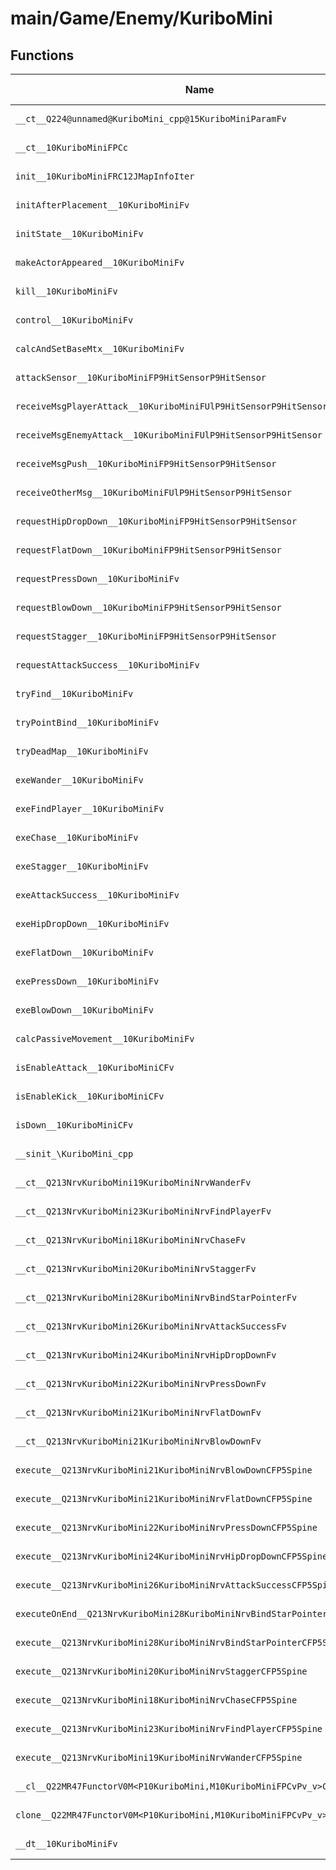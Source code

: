 # main/Game/Enemy/KuriboMini

## Functions

| Name | Address | Match % |
|------|---------|---------|
| `__ct__Q224@unnamed@KuriboMini_cpp@15KuriboMiniParamFv` | `0x8011B5CC` | :x: (0.0%) |
| `__ct__10KuriboMiniFPCc` | `0x8011B680` | :x: (0.0%) |
| `init__10KuriboMiniFRC12JMapInfoIter` | `0x8011B700` | :x: (0.0%) |
| `initAfterPlacement__10KuriboMiniFv` | `0x8011B974` | :x: (0.0%) |
| `initState__10KuriboMiniFv` | `0x8011B978` | :x: (0.0%) |
| `makeActorAppeared__10KuriboMiniFv` | `0x8011BA70` | :x: (0.0%) |
| `kill__10KuriboMiniFv` | `0x8011BAA8` | :x: (0.0%) |
| `control__10KuriboMiniFv` | `0x8011BB20` | :x: (0.0%) |
| `calcAndSetBaseMtx__10KuriboMiniFv` | `0x8011BB68` | :x: (0.0%) |
| `attackSensor__10KuriboMiniFP9HitSensorP9HitSensor` | `0x8011BBC8` | :x: (0.0%) |
| `receiveMsgPlayerAttack__10KuriboMiniFUlP9HitSensorP9HitSensor` | `0x8011BCCC` | :x: (0.0%) |
| `receiveMsgEnemyAttack__10KuriboMiniFUlP9HitSensorP9HitSensor` | `0x8011BE4C` | :x: (0.0%) |
| `receiveMsgPush__10KuriboMiniFP9HitSensorP9HitSensor` | `0x8011BF44` | :x: (0.0%) |
| `receiveOtherMsg__10KuriboMiniFUlP9HitSensorP9HitSensor` | `0x8011C01C` | :x: (0.0%) |
| `requestHipDropDown__10KuriboMiniFP9HitSensorP9HitSensor` | `0x8011C0F0` | :x: (0.0%) |
| `requestFlatDown__10KuriboMiniFP9HitSensorP9HitSensor` | `0x8011C190` | :x: (0.0%) |
| `requestPressDown__10KuriboMiniFv` | `0x8011C20C` | :x: (0.0%) |
| `requestBlowDown__10KuriboMiniFP9HitSensorP9HitSensor` | `0x8011C288` | :x: (0.0%) |
| `requestStagger__10KuriboMiniFP9HitSensorP9HitSensor` | `0x8011C31C` | :x: (0.0%) |
| `requestAttackSuccess__10KuriboMiniFv` | `0x8011C3A4` | :x: (0.0%) |
| `tryFind__10KuriboMiniFv` | `0x8011C408` | :x: (0.0%) |
| `tryPointBind__10KuriboMiniFv` | `0x8011C458` | :x: (0.0%) |
| `tryDeadMap__10KuriboMiniFv` | `0x8011C4A8` | :x: (0.0%) |
| `exeWander__10KuriboMiniFv` | `0x8011C540` | :x: (0.0%) |
| `exeFindPlayer__10KuriboMiniFv` | `0x8011C59C` | :x: (0.0%) |
| `exeChase__10KuriboMiniFv` | `0x8011C61C` | :x: (0.0%) |
| `exeStagger__10KuriboMiniFv` | `0x8011C6AC` | :x: (0.0%) |
| `exeAttackSuccess__10KuriboMiniFv` | `0x8011C780` | :x: (0.0%) |
| `exeHipDropDown__10KuriboMiniFv` | `0x8011C81C` | :x: (0.0%) |
| `exeFlatDown__10KuriboMiniFv` | `0x8011C898` | :x: (0.0%) |
| `exePressDown__10KuriboMiniFv` | `0x8011C914` | :x: (0.0%) |
| `exeBlowDown__10KuriboMiniFv` | `0x8011C990` | :x: (0.0%) |
| `calcPassiveMovement__10KuriboMiniFv` | `0x8011CA50` | :x: (0.0%) |
| `isEnableAttack__10KuriboMiniCFv` | `0x8011CAE0` | :x: (0.0%) |
| `isEnableKick__10KuriboMiniCFv` | `0x8011CB4C` | :x: (0.0%) |
| `isDown__10KuriboMiniCFv` | `0x8011CB54` | :x: (0.0%) |
| `__sinit_\KuriboMini_cpp` | `0x8011CBD4` | :x: (0.0%) |
| `__ct__Q213NrvKuriboMini19KuriboMiniNrvWanderFv` | `0x8011CC4C` | :x: (0.0%) |
| `__ct__Q213NrvKuriboMini23KuriboMiniNrvFindPlayerFv` | `0x8011CC5C` | :x: (0.0%) |
| `__ct__Q213NrvKuriboMini18KuriboMiniNrvChaseFv` | `0x8011CC6C` | :x: (0.0%) |
| `__ct__Q213NrvKuriboMini20KuriboMiniNrvStaggerFv` | `0x8011CC7C` | :x: (0.0%) |
| `__ct__Q213NrvKuriboMini28KuriboMiniNrvBindStarPointerFv` | `0x8011CC8C` | :x: (0.0%) |
| `__ct__Q213NrvKuriboMini26KuriboMiniNrvAttackSuccessFv` | `0x8011CC9C` | :x: (0.0%) |
| `__ct__Q213NrvKuriboMini24KuriboMiniNrvHipDropDownFv` | `0x8011CCAC` | :x: (0.0%) |
| `__ct__Q213NrvKuriboMini22KuriboMiniNrvPressDownFv` | `0x8011CCBC` | :x: (0.0%) |
| `__ct__Q213NrvKuriboMini21KuriboMiniNrvFlatDownFv` | `0x8011CCCC` | :x: (0.0%) |
| `__ct__Q213NrvKuriboMini21KuriboMiniNrvBlowDownFv` | `0x8011CCDC` | :x: (0.0%) |
| `execute__Q213NrvKuriboMini21KuriboMiniNrvBlowDownCFP5Spine` | `0x8011CCEC` | :x: (0.0%) |
| `execute__Q213NrvKuriboMini21KuriboMiniNrvFlatDownCFP5Spine` | `0x8011CCF4` | :x: (0.0%) |
| `execute__Q213NrvKuriboMini22KuriboMiniNrvPressDownCFP5Spine` | `0x8011CCFC` | :x: (0.0%) |
| `execute__Q213NrvKuriboMini24KuriboMiniNrvHipDropDownCFP5Spine` | `0x8011CD04` | :x: (0.0%) |
| `execute__Q213NrvKuriboMini26KuriboMiniNrvAttackSuccessCFP5Spine` | `0x8011CD0C` | :x: (0.0%) |
| `executeOnEnd__Q213NrvKuriboMini28KuriboMiniNrvBindStarPointerCFP5Spine` | `0x8011CD14` | :x: (0.0%) |
| `execute__Q213NrvKuriboMini28KuriboMiniNrvBindStarPointerCFP5Spine` | `0x8011CD2C` | :x: (0.0%) |
| `execute__Q213NrvKuriboMini20KuriboMiniNrvStaggerCFP5Spine` | `0x8011CD74` | :x: (0.0%) |
| `execute__Q213NrvKuriboMini18KuriboMiniNrvChaseCFP5Spine` | `0x8011CD7C` | :x: (0.0%) |
| `execute__Q213NrvKuriboMini23KuriboMiniNrvFindPlayerCFP5Spine` | `0x8011CD84` | :x: (0.0%) |
| `execute__Q213NrvKuriboMini19KuriboMiniNrvWanderCFP5Spine` | `0x8011CD8C` | :x: (0.0%) |
| `__cl__Q22MR47FunctorV0M<P10KuriboMini,M10KuriboMiniFPCvPv_v>CFv` | `0x8011CD94` | :x: (0.0%) |
| `clone__Q22MR47FunctorV0M<P10KuriboMini,M10KuriboMiniFPCvPv_v>CFP7JKRHeap` | `0x8011CDC4` | :x: (0.0%) |
| `__dt__10KuriboMiniFv` | `0x8011CE2C` | :x: (0.0%) |